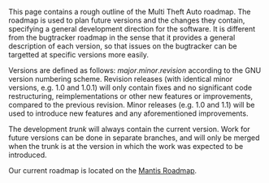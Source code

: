 This page contains a rough outline of the Multi Theft Auto roadmap. The roadmap is used to plan future versions and the changes they contain, specifying a general development direction for the software. It is different from the bugtracker roadmap in the sense that it provides a general description of each version, so that issues on the bugtracker can be targetted at specific versions more easily.

Versions are defined as follows: *major*.*minor*.*revision* according to the GNU version numbering scheme. Revision releases (with identical minor versions, e.g. 1.0 and 1.0.1) will only contain fixes and no significant code restructuring, reimplementations or other new features or improvements, compared to the previous revision. Minor releases (e.g. 1.0 and 1.1) will be used to introduce new features and any aforementioned improvements.

The development *trunk* will always contain the current version. Work for future versions can be done in separate branches, and will only be merged when the trunk is at the version in which the work was expected to be introduced.

Our current roadmap is located on the [Mantis Roadmap](http://bugs.mtasa.com/roadmap_page.php).
